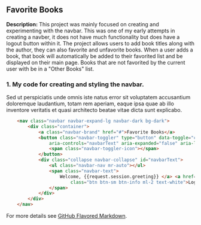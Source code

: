 ## Favorite Books

**Description:** This project was mainly focused on creating and experimenting with the navbar. This was one of my early attempts in creating a navber, it does not have much functionality but does have a logout button within it. The project allows users to add book titles along with the author, they can also favorite and unfavorite books. When a user adds a book, that book will automatically be added to their favorited list and be displayed on their main page. Books that are not favorited by the current user with be in a "Other Books" list.

### 1. My code for creating and styling the navbar.

Sed ut perspiciatis unde omnis iste natus error sit voluptatem accusantium doloremque laudantium, totam rem aperiam, eaque ipsa quae ab illo inventore veritatis et quasi architecto beatae vitae dicta sunt explicabo. 

```html
    <nav class="navbar navbar-expand-lg navbar-dark bg-dark">
        <div class="container">
            <a class="navbar-brand" href="#">Favorite Books</a>
            <button class="navbar-toggler" type="button" data-toggle="collapse" data-target="#navbarText"
                aria-controls="navbarText" aria-expanded="false" aria-label="Toggle navigation">
                <span class="navbar-toggler-icon"></span>
            </button>
            <div class="collapse navbar-collapse" id="navbarText">
                <ul class="navbar-nav mr-auto"></ul>
                <span class="navbar-text">
                    Welcome, {{request.session.greeting}} </a> <a href="/logout" role="button"
                        class="btn btn-sm btn-info ml-2 text-white">Logout</a>
                </span>
            </div>
        </div>
    </nav>
``` 

For more details see [GitHub Flavored Markdown](https://guides.github.com/features/mastering-markdown/).
